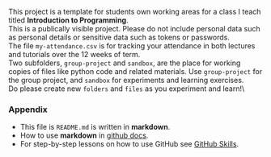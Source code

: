 This project is a template for students own working areas for a class I teach titled **Introduction to Programming**.\
This is a publically visible project. Please do not include personal data such as personal details or sensitive data such as tokens or passwords.\
The file `my-attendance.csv` is for tracking your attendance in both lectures and tutorials over the 12 weeks of term.\
Two subfolders, `group-project` and `sandbox`, are the place for working copies of files like python code and related materials. Use `group-project` for the group project, and `sandbox` for experiments and learning exercises.\
Do please create new `folders` and `files` as you experiment and learn!\

### Appendix
* This file is `README.md` is written in **markdown**.
* How to use **markdown** in [github docs](https://docs.github.com/en/get-started/writing-on-github/getting-started-with-writing-and-formatting-on-github/basic-writing-and-formatting-syntax).
* For step-by-step lessons on how to use GitHub see [GitHub Skills](https://skills.github.com).
